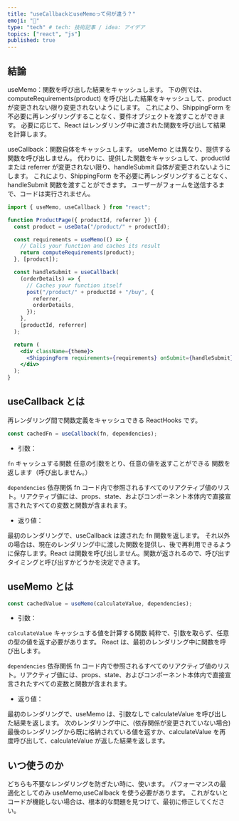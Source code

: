 ```yaml
---
title: "useCallbackとuseMemoって何が違う？"
emoji: "🐥"
type: "tech" # tech: 技術記事 / idea: アイデア
topics: ["react", "js"]
published: true
---
```


## 結論

useMemo：関数を呼び出した結果をキャッシュします。
下の例では、computeRequirements(product) を呼び出した結果をキャッシュして、product が変更されない限り変更されないようにします。
これにより、ShippingForm を不必要に再レンダリングすることなく、要件オブジェクトを渡すことができます。 必要に応じて、React はレンダリング中に渡された関数を呼び出して結果を計算します。

useCallback：関数自体をキャッシュします。
useMemo とは異なり、提供する関数を呼び出しません。 代わりに、提供した関数をキャッシュして、productId または referrer が変更されない限り、handleSubmit 自体が変更されないようにします。
これにより、ShippingForm を不必要に再レンダリングすることなく、handleSubmit 関数を渡すことができます。 ユーザーがフォームを送信するまで、コードは実行されません。

```jsx
import { useMemo, useCallback } from "react";

function ProductPage({ productId, referrer }) {
  const product = useData("/product/" + productId);

  const requirements = useMemo(() => {
    // Calls your function and caches its result
    return computeRequirements(product);
  }, [product]);

  const handleSubmit = useCallback(
    (orderDetails) => {
      // Caches your function itself
      post("/product/" + productId + "/buy", {
        referrer,
        orderDetails,
      });
    },
    [productId, referrer]
  );

  return (
    <div className={theme}>
      <ShippingForm requirements={requirements} onSubmit={handleSubmit} />
    </div>
  );
}
```

## useCallback とは

再レンダリング間で関数定義をキャッシュできる ReactHooks です。

```jsx
const cachedFn = useCallback(fn, dependencies);
```

- 引数：

`fn` キャッシュする関数
任意の引数をとり、任意の値を返すことができる
関数を返します（呼び出しません。）

`dependencies` 依存関係
fn コード内で参照されるすべてのリアクティブ値のリスト。リアクティブ値には、props、state、およびコンポーネント本体内で直接宣言されたすべての変数と関数が含まれます。

- 返り値：

最初のレンダリングで、useCallback は渡された fn 関数を返します。
それ以外の場合は、現在のレンダリング中に渡した関数を提供し、後で再利用できるように保存します。React は関数を呼び出しません。関数が返されるので、呼び出すタイミングと呼び出すかどうかを決定できます。

## useMemo とは

```jsx
const cachedValue = useMemo(calculateValue, dependencies);
```

- 引数：

`calculateValue` キャッシュする値を計算する関数
純粋で、引数を取らず、任意の型の値を返す必要があります。 React は、最初のレンダリング中に関数を呼び出します。

`dependencies` 依存関係
fn コード内で参照されるすべてのリアクティブ値のリスト。リアクティブ値には、props、state、およびコンポーネント本体内で直接宣言されたすべての変数と関数が含まれます。

- 返り値：

最初のレンダリングで、useMemo は、引数なしで calculateValue を呼び出した結果を返します。
次のレンダリング中に、(依存関係が変更されていない場合) 最後のレンダリングから既に格納されている値を返すか、calculateValue を再度呼び出して、calculateValue が返した結果を返します。

## いつ使うのか

どちらも不要なレンダリングを防ぎたい時に、使います。
パフォーマンスの最適化としてのみ useMemo,useCallback を使う必要があります。
これがないとコードが機能しない場合は、根本的な問題を見つけて、最初に修正してください。

